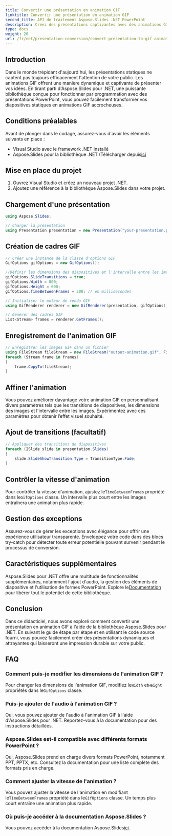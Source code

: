 ```yaml
---
title: Convertir une présentation en animation GIF
linktitle: Convertir une présentation en animation GIF
second_title: API de traitement Aspose.Slides .NET PowerPoint
description: Créez des présentations captivantes avec des animations GIF à l'aide d'Aspose.Slides pour .NET. Transformez des diapositives statiques en expériences visuelles dynamiques.
type: docs
weight: 20
url: /fr/net/presentation-conversion/convert-presentation-to-gif-animation/
---
```


## Introduction

Dans le monde trépidant d'aujourd'hui, les présentations statiques ne captent pas toujours efficacement l'attention de votre public. Les animations GIF offrent une manière dynamique et captivante de présenter vos idées. En tirant parti d'Aspose.Slides pour .NET, une puissante bibliothèque conçue pour fonctionner par programmation avec des présentations PowerPoint, vous pouvez facilement transformer vos diapositives statiques en animations GIF accrocheuses.

## Conditions préalables

Avant de plonger dans le codage, assurez-vous d'avoir les éléments suivants en place :

- Visual Studio avec le framework .NET installé
-  Aspose.Slides pour la bibliothèque .NET (Télécharger depuis[ici](https://releases.aspose.com/slides/net)

## Mise en place du projet

1. Ouvrez Visual Studio et créez un nouveau projet .NET.
2. Ajoutez une référence à la bibliothèque Aspose.Slides dans votre projet.

## Chargement d'une présentation

```csharp
using Aspose.Slides;

// Charger la présentation
using Presentation presentation = new Presentation("your-presentation.pptx");
```

## Création de cadres GIF

```csharp
// Créer une instance de la classe d'options GIF
GifOptions gifOptions = new GifOptions();

//Définir les dimensions des diapositives et l'intervalle entre les images
gifOptions.SlideTransitions = true;
gifOptions.Width = 800;
gifOptions.Height = 600;
gifOptions.TimeBetweenFrames = 200; // en millisecondes

// Initialiser le moteur de rendu GIF
using GifRenderer renderer = new GifRenderer(presentation, gifOptions);

// Générer des cadres GIF
List<Stream> frames = renderer.GetFrames();
```

## Enregistrement de l'animation GIF

```csharp
// Enregistrer les images GIF dans un fichier
using FileStream fileStream = new FileStream("output-animation.gif", FileMode.Create);
foreach (Stream frame in frames)
{
    frame.CopyTo(fileStream);
}
```

## Affiner l'animation

Vous pouvez améliorer davantage votre animation GIF en personnalisant divers paramètres tels que les transitions de diapositives, les dimensions des images et l'intervalle entre les images. Expérimentez avec ces paramètres pour obtenir l’effet visuel souhaité.

## Ajout de transitions (facultatif)

```csharp
// Appliquer des transitions de diapositives
foreach (ISlide slide in presentation.Slides)
{
    slide.SlideShowTransition.Type = TransitionType.Fade;
}
```

## Contrôler la vitesse d'animation

 Pour contrôler la vitesse d'animation, ajustez le`TimeBetweenFrames` propriété dans le`GifOptions` classe. Un intervalle plus court entre les images entraînera une animation plus rapide.

## Gestion des exceptions

Assurez-vous de gérer les exceptions avec élégance pour offrir une expérience utilisateur transparente. Enveloppez votre code dans des blocs try-catch pour détecter toute erreur potentielle pouvant survenir pendant le processus de conversion.

## Caractéristiques supplémentaires

Aspose.Slides pour .NET offre une multitude de fonctionnalités supplémentaires, notamment l'ajout d'audio, la gestion des éléments de diapositive et l'utilisation de formes PowerPoint. Explore le[Documentation](https://reference.aspose.com/slides/net) pour libérer tout le potentiel de cette bibliothèque.

## Conclusion

Dans ce didacticiel, nous avons exploré comment convertir une présentation en animation GIF à l'aide de la bibliothèque Aspose.Slides pour .NET. En suivant le guide étape par étape et en utilisant le code source fourni, vous pouvez facilement créer des présentations dynamiques et attrayantes qui laisseront une impression durable sur votre public.

## FAQ

### Comment puis-je modifier les dimensions de l'animation GIF ?

 Pour changer les dimensions de l'animation GIF, modifiez le`Width` et`Height` propriétés dans le`GifOptions` classe.

### Puis-je ajouter de l'audio à l'animation GIF ?

Oui, vous pouvez ajouter de l'audio à l'animation GIF à l'aide d'Aspose.Slides pour .NET. Reportez-vous à la documentation pour des instructions détaillées.

### Aspose.Slides est-il compatible avec différents formats PowerPoint ?

Oui, Aspose.Slides prend en charge divers formats PowerPoint, notamment PPT, PPTX, etc. Consultez la documentation pour une liste complète des formats pris en charge.

### Comment ajuster la vitesse de l'animation ?

 Vous pouvez ajuster la vitesse de l'animation en modifiant le`TimeBetweenFrames` propriété dans le`GifOptions` classe. Un temps plus court entraîne une animation plus rapide.

### Où puis-je accéder à la documentation Aspose.Slides ?

 Vous pouvez accéder à la documentation Aspose.Slides[ici](https://reference.aspose.com/slides/net).